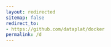 ```yaml
---
layout: redirected
sitemap: false
redirect_to:
- https://github.com/dataplat/docker
permalink: /d
---
```

